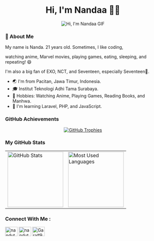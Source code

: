 <div align="center">
  <h1>Hi, I'm Nandaa 👋🏻</h1>
</div>
<div align="center">
  <img src="https://i.pinimg.com/originals/e4/ba/41/e4ba415866d0fd99f26a9cff6bafdc64.gif" alt="Hi, I'm Nandaa GIF">
</div>

### 🐣 About Me
<div>
  <p>My name is Nanda. 21 years old. Sometimes, I like coding,</p>
  <p>watching anime, Marvel movies, playing games, eating, sleeping, and repeating! 😄</p>
  <p>I'm also a big fan of EXO, NCT, and Seventeen, especially Seventeen🤍.</p>
</div>

- 🌏 I'm from Pacitan, Jawa Timur, Indonesia.  
- 🎓 Institut Teknologi Adhi Tama Surabaya.  
- 🌟 Hobbies:  Watching Anime, Playing Games, Reading Books, and Manhwa.
- 🧠 I'm learning Laravel, PHP, and JavaScript.

### GitHub Achievements
<div align="center">
  <a href="https://github.com/ryo-ma/github-profile-trophy">
    <img src="https://github-profile-trophy.vercel.app/?username=NandaAulya&theme=darkhub&no-bg=true&margin-w=15" alt="GitHub Trophies" />
  </a>
</div>

### My GitHub Stats
<div align="center">
  <table>
    <tr>
      <td>
        <img height="180em" src="https://github-readme-stats.vercel.app/api?username=NandaAulya&show_icons=true&hide_border=true&theme=tokyonight" alt="GitHub Stats" />
      </td>
      <td>
        <img height="180em" src="https://github-readme-stats.vercel.app/api/top-langs/?username=NandaAulya&layout=compact&langs_count=8&theme=tokyonight&hide_border=true" alt="Most Used Languages" />
      </td>
    </tr>
  </table>
</div>

### Connect With Me :
<a href="https://x.com/suukaamachaa" target="blank"><img align="center" src="https://raw.githubusercontent.com/rahuldkjain/github-profile-readme-generator/master/src/images/icons/Social/twitter.svg" alt="nandut" height="30" width="40" /></a>
<a href="https://www.instagram.com/a.nandaulya" target="blank"><img align="center" src="https://raw.githubusercontent.com/rahuldkjain/github-profile-readme-generator/master/src/images/icons/Social/instagram.svg" alt="nandut" height="30" width="40" /></a>
<a href="https://discord.com/channels/@me" target="blank"><img align="center" src="https://raw.githubusercontent.com/rahuldkjain/github-profile-readme-generator/master/src/images/icons/Social/discord.svg" alt="Gara#9351" height="30" width="40" /></a>
</p>
